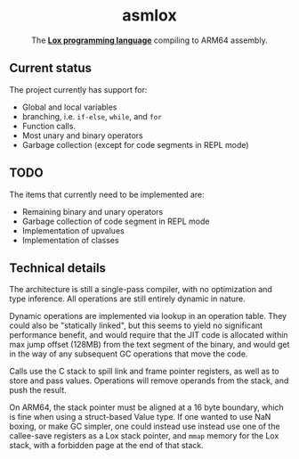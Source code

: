 <div align="center">

# asmlox

The **[Lox programming language]** compiling to ARM64 assembly.

</div>

## Current status

The project currently has support for:
- Global and local variables
- branching, i.e. `if-else`, `while`, and `for`
- Function calls.
- Most unary and binary operators
- Garbage collection (except for code segments in REPL mode)

## TODO

The items that currently need to be implemented are:

- Remaining binary and unary operators
- Garbage collection of code segment in REPL mode
- Implementation of upvalues
- Implementation of classes

## Technical details

The architecture is still a single-pass compiler, with no optimization and type inference.
All operations are still entirely dynamic in nature.

Dynamic operations are implemented via lookup in an operation table. They could also be "statically linked", but this seems to yield no significant performance benefit, and would require that the JIT code is allocated within max jump offset (128MB) from the text segment of the binary, and would get in the way of any subsequent GC operations that move the code.

Calls use the C stack to spill link and frame pointer registers, as well as to store and pass values. Operations will remove operands from the stack, and push the result.

On ARM64, the stack pointer must be aligned at a 16 byte boundary, which is fine when using a struct-based Value type. If one wanted to use NaN boxing, or make GC simpler, one could instead use instead use one of the callee-save registers as a Lox stack pointer, and `mmap` memory for the Lox stack, with a forbidden page at the end of that stack.

[lox programming language]: http://craftinginterpreters.com/

